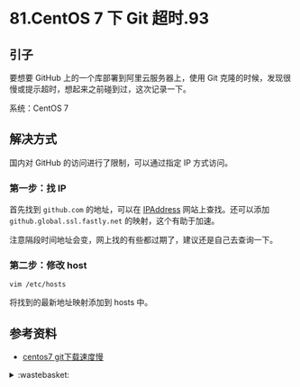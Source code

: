 # 81.CentOS 7 下 Git 超时.93

## <a name="start"></a> 引子
要想要 GitHub 上的一个库部署到阿里云服务器上，使用 Git 克隆的时候，发现很慢或提示超时，想起来之前碰到过，这次记录一下。

系统：CentOS 7

## <a name="reason"></a> 解决方式
国内对 GitHub 的访问进行了限制，可以通过指定 IP 方式访问。

### 第一步：找 IP
首先找到 `github.com` 的地址，可以在 [IPAddress][url-tool-ip] 网站上查找。还可以添加 `github.global.ssl.fastly.net` 的映射，这个有助于加速。

注意隔段时间地址会变，网上找的有些都过期了，建议还是自己去查询一下。

### 第二步：修改 host
```
vim /etc/hosts
```
将找到的最新地址映射添加到 hosts 中。


## <a name="reference"></a> 参考资料
- [centos7 git下载速度慢][url-article-1]


[url-article-1]:https://www.cnblogs.com/wstong/p/12763760.html
[url-tool-ip]:https://www.ipaddress.com/

[url-local-5]:../images/n/help.png

<details>
<summary>:wastebasket:</summary>


![n-poster][url-local-poster]

</details>

[url-book]:https://book.douban.com/subject/26916012/
[url-local-poster]:../images/n/poster.jpg
